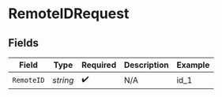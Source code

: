 # RemoteIDRequest


## Fields

| Field              | Type               | Required           | Description        | Example            |
| ------------------ | ------------------ | ------------------ | ------------------ | ------------------ |
| `RemoteID`         | *string*           | :heavy_check_mark: | N/A                | id_1               |